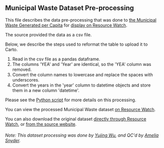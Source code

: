 ## Municipal Waste Dataset Pre-processing
This file describes the data pre-processing that was done to [the Municipal Waste Generated per Capita](https://stats.oecd.org/Index.aspx?DataSetCode=MUNW) for [display on Resource Watch](https://resourcewatch.org/data/explore/23f41bb2-2312-41ab-aaf2-ef584f80b31a).

The source provided the data as a csv file.

Below, we describe the steps used to reformat the table to upload it to Carto.

1. Read in the csv file as a pandas dataframe.
2. The columns 'YEA' and 'Year' are identical, so the 'YEA' column was removed.
3. Convert the column names to lowercase and replace the spaces with underscores.
4. Convert the years in the 'year' column to datetime objects and store them in a new column 'datetime'.

Please see the [Python script](https://github.com/resource-watch/data-pre-processing/blob/master/cit_029_rw1_municipal_waste/cit_029_rw1_municipal_waste_processing.py) for more details on this processing.

You can view the processed Municipal Waste dataset [on Resource Watch](https://resourcewatch.org/data/explore/23f41bb2-2312-41ab-aaf2-ef584f80b31a).

You can also download the original dataset [directly through Resource Watch](http://wri-public-data.s3.amazonaws.com/resourcewatch/cit_029_rw1_municipal_waste.zip), or [from the source website](https://stats.oecd.org/Index.aspx?DataSetCode=MUNW).

###### Note: This dataset processing was done by [Yujing Wu](https://www.wri.org/profile/yujing-wu), and QC'd by [Amelia Snyder](https://www.wri.org/profile/amelia-snyder).
